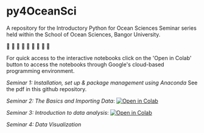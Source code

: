 # py4OceanSci

A repository for the Introductory Python for Ocean Sciences Seminar series held within the School of Ocean Sciences, Bangor University. 

🌊 🐠 🌊 🐠 🌊 🐠 🌊 🐠 🌊

For quick access to the interactive notebooks click on the 'Open in Colab' button to access the notebooks through Google's cloud-based programming environment. 

*Seminar 1: Installation, set up & package management using Anaconda* See the pdf in this github repository. 

*Seminar 2: The Basics and Importing Data*:     [![Open in Colab](https://colab.research.google.com/assets/colab-badge.svg)](https://colab.research.google.com/github/nia-jones/py4OceanSci/blob/main/Basics_and_ImportingData.ipynb)

*Seminar 3: Introduction to data analysis*:  [![Open in Colab](https://colab.research.google.com/assets/colab-badge.svg)](https://colab.research.google.com/github/nia-jones/py4OceanSci/blob/main/3_DataAnalysisAndPlotting.ipynb)

*Seminar 4: Data Visualization*
